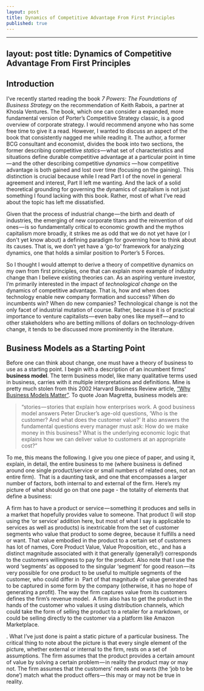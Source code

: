 ```yaml
---
layout: post
title: Dynamics of Competitive Advantage From First Principles
published: true
---
```

---
layout: post
title: Dynamics of Competitive Advantage From First Principles
---


## Introduction 

I’ve recently started reading the book _7 Powers: The Foundations of Business Strategy_ on the recommendation of Keith Rabois, a partner at Khosla Ventures. The book, which one can consider a expanded, more fundamental version of Porter’s Competitive Strategy classic, is a good overview of corporate strategy. I would recommend anyone who has some free time to give it a read. However, I wanted to discuss an aspect of the book that consistently nagged me while reading it. The author, a former BCG consultant and economist, divides the book into two sections, the former describing competitive _statics_ — what set of characteristics and situations define durable competitive advantage at a particular point in time — and the other describing competitive _dynamics_  — how competitive advantage is both gained and lost over time (focusing on the gaining). This distinction is crucial because while I read Part I of the novel in general agreement and interest, Part II left me wanting. And the lack of a solid theoretical grounding for governing the dynamics of capitalism is not just something I found lacking with this book. Rather, most of what I’ve read about the topic has left me dissatisfied. 

Given that the process of industrial change — the birth and death of industries, the emerging of new corporate titans and the reinvention of old ones — is so fundamentally critical to economic growth and the mythos capitalism more broadly, it strikes me as odd that we do not yet have (or I don't yet know about) a defining paradigm for governing how to think about its causes. That is, we don’t yet have a 'go-to' framework for analyzing dynamics, one that holds a similar position to Porter’s 5 Forces. 

So I thought I would attempt to derive a theory of competitive dynamics on my own from first principles, one that can explain more example of industry change than I believe existing theories can. As an aspiring venture investor,  I’m primarily interested in  the impact of _technological change_ on the dynamics of competitive advantage. That is, how and when does technology enable new company formation and success? When do incumbents win? When do new companies? Technological change is not the only facet of industrial mutation of course. Rather, because it is of practical importance to venture capitalists — even baby ones like myself — and to other stakeholders who are betting millions of dollars on technology-driven change, it tends to be discussed more prominently in the literature. 

## Business Models as a Starting Point

Before one can think about change, one must have a theory of business to use as a starting  point. I begin with a description of an incumbent firms’ **business model**. The term business model, like many qualitative terms used in business, carries with it multiple interpretations and definitions. Mine is pretty much stolen from this 2002 Harvard Business Review article, [“Why Business Models Matter”](https://hbr.org/2002/05/why-business-models-matter). To quote Joan Magretta, business models are:

> “stories — stories that explain how enterprises work. A good business model answers Peter Drucker’s age-old questions, ‘Who is the customer? And what does the customer value?’ It also answers the fundamental questions every manager must ask: How do we make money in this business? What is the underlying economic logic that explains how we can deliver value to customers at an appropriate cost?” 
> 




To me, this means the following. I give you one piece of paper, and using it, explain, in detail, the entire business to me (where business is defined around one single product/service or small numbers of related ones, not an entire firm). 
That is a daunting task, and one that encompasses a larger number of factors, both internal to and external of the firm. Here’s my picture of what should go on that one page - the totality of elements that define a business:


A firm has to have a product or service — something it produces and sells in a market that hopefully provides value to someone. That product (I will stop using the ‘or service’ addition here,  but most of what I say is applicable to services as well as products) is inextricable from the set of customer segments who value that product to some degree, because it fulfills a need or want. That value embodied in the product to a certain set of customers has lot of names, Core Product Value, Value Proposition, etc., and has a distinct magnitude associated with it that generally (generally!) corresponds to the customers willingness to pay for the product. Also note that I use the word ‘segments’ as opposed to the singular ‘segment’ for good reason — its very possible for one product to be useful to multiple segments of the customer, who could differ in 
Part of that magnitude of value generated has to be captured in some form by the company (otherwise, it has no hope of generating a profit). The way the firm captures value from its customers defines the firm’s revenue model. 
A firm also has to get the product in the hands of the customer who values it using distribution channels, which could take the form of selling the product to a retailer for a markdown, or could be selling directly to the customer via a platform like Amazon Marketplace. 





.
What I’ve just done is paint a static picture of a particular business. The critical thing to note about the picture is that every single element of the picture, whether external or internal to the firm, rests on a set of assumptions. The firm assumes that the product provides a certain amount of value by solving a certain problem — in reality the product may or may not. The firm assumes that the customers’ needs and wants (the ‘job to be done’) match what the product offers — this may or may not be true in reality.
